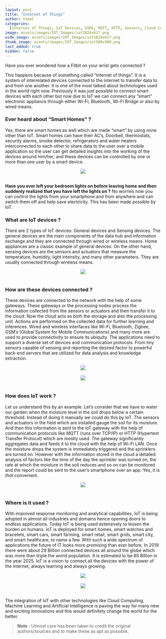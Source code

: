 ```yaml
---
layout: post
title: "Internet of Things"
author: Vimal
categories:
  [Internet of Things, IoT Devices, GSMs, MQTT, HTTP, Sensors, Cloud Computing]
image: assets/images/IOT_Images/iot1024x617.png
wide_image: assets/images/IOT_Images/iot1024x617.png
thumb_image: assets/images/IOT_Images/iot500x500.png
last_added: true
hidden: false
---
```


Have you ever wondered how a Fitbit on your wrist gets connected ?

This happens because of something called “Internet of things”. It is a system of interrelated devices connected to the internet to transfer data to and from one another. It is one of the most talked about technologies used in the world right now. Previously it was just possible to connect smart devices with each other but now due to IoT we can connect any “smart” electronic appliance through either Wi-Fi, Bluetooth, Wi-Fi Bridge or also by wired means.

### Ever heard about “Smart Homes” ?

Yes, there are smart homes as well which are made “smart” by using none other than IoT.
Smart homes can have their AC’s, Doorbell, thermostats, security alarms, smoke detector, refrigerators and water heaters interconnected to each other to share data to the user over a mobile application so the user can get detailed insights into the working of the devices around him/her; and these devices can be controlled by one or more than one user by a smart device.

<div align="center">
 <img src="/assets/images/IOT_Images/house.png"/>
</div>
<br>

**Have you ever left your bedroom lights on before leaving home and then suddenly realized that you have left the lights on ?** No worries now you can control the lights from your smartphone and from anywhere and can switch them off and help save electricity. This has been made possible by IoT.

### What are IoT devices ?

There are 2 types of IoT devices: General devices and Sensing devices.
The general devices are the main components of the data hub and information exchange and they are connected through wired or wireless means. Home appliances are a classic example of general devices.
On the other hand, sensing devices are the sensors and actuators that measure the temperature, humidity, light intensity, and many other parameters. They are usually connected through wireless means.

<div align="center">
 <img src="/assets/images/IOT_Images/smart_life.jpg"/>
</div>
<br>

### How are these devices connected ?

These devices are connected to the network with the help of some gateways. These gateways or the processing nodes process the information collected from the sensors or actuators and then transfer it to the cloud. Now the cloud acts as both the storage and also the processing unit. Actions are performed on the collected data for further learning and inferences. Wired and wireless interfaces like Wi-Fi, Bluetooth, Zigbee, GSM’s (Global System for Mobile Communications) and many more are used to provide connectivity to ensure its ubiquity. The applications need to support a diverse set of devices and communication protocols. From tiny sensors capable of sensing and reporting the desired factor to powerful back-end servers that are utilized for data analysis and knowledge extraction.

<div align="center">
 <img src="/assets/images/IOT_Images/network.jpg"/>
</div>
<br>

<div align="center">
 <img src="/assets/images/IOT_Images/smart_industry.jpg"/>
</div>
<br>

### How does IoT work ?

Let us understand this by an example. Let’s consider that we have to water our garden when the moisture level in the soil drops below a certain threshold. Instead of doing it manually we could do this by IoT.
The sensors and actuators in the field which are installed gauge the soil for its moisture. And then this information is sent to the IoT gateway with the help of communication protocols like MQTT (runs over TCP/IP) or HTTP (Hypertext Transfer Protocol) which are mostly used. The gateway significantly aggregates data and feeds it to the cloud with the help of Wi-Fi LAN.
Once the moisture drops the system is immediately triggered and the sprinklers are turned on. However with the information stored in the cloud a detailed analysis of factors like the time of the day the sprinkler was turned on, the rate at which the moisture in the soil reduces and so on can be monitored and the report could be sent to the user’s smartphone over an app. Yes, it is _that_ convenient.

<div align="center">
 <img src="/assets/images/IOT_Images/tablet.jpg"/>
</div>
<br>

### Where is it used ?

With improved response monitoring and analytical capabilities, IoT is being adopted in almost all industries and domains hence opening doors to endless applications. Today IoT is being used extensively to lessen the burden on humans. IoT is deployed for smart homes, smart watches and bracelets, smart cars, smart farming, smart retail, smart grids, smart city, and smart healthcare, to name a few. With such a wide spectrum of applications the future of IT looks more promising than ever before.
In 2019 there were about 29 Billion connected devices all around the globe which was more than triple the world population. It is estimated to be 80 Billion in the year 2025. IoT is a vision to connect all the devices with the power of the internet, always learning and always growing.

<div align="center">
 <img src="/assets/images/IOT_Images/hospital.gif"/>
</div>
<br>
<div align="center">
 <img src="/assets/images/IOT_Images/iotArchitecture.png"/>
</div>
<br>

The integration of IoT with other technologies like Cloud Computing, Machine Learning and Artificial Intelligence is paving the way for many new and exciting innovations and this would definitely change the world for the better.

> **Note** :
> Utmost care has been taken to credit the original authors/sources and to make these as apt as possible.
